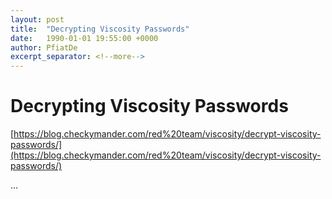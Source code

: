 ```yaml
---
layout: post
title:  "Decrypting Viscosity Passwords"
date:   1990-01-01 19:55:00 +0000
author: PfiatDe
excerpt_separator: <!--more-->
---
```


# Decrypting Viscosity Passwords

[https://blog.checkymander.com/red%20team/viscosity/decrypt-viscosity-passwords/](https://blog.checkymander.com/red%20team/viscosity/decrypt-viscosity-passwords/)

...
<!--more-->
